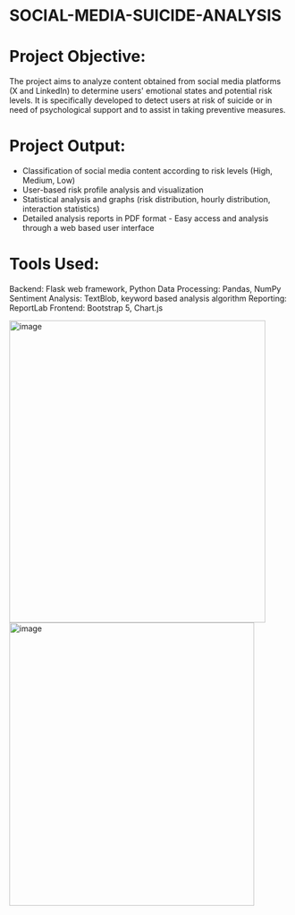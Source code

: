# SOCIAL-MEDIA-SUICIDE-ANALYSIS

 # Project Objective:  
The project aims to analyze content obtained from social media platforms (X and LinkedIn) to determine users' emotional states and potential risk levels. 
It is specifically developed to detect users at risk of suicide or in need of psychological support and to assist in taking preventive measures. 

 # Project Output: 
- Classification of social media content 
according to risk levels (High, Medium, 
Low)
- User-based risk profile analysis and 
visualization 
- Statistical analysis and graphs (risk 
distribution, hourly distribution, 
interaction statistics) 
- Detailed analysis reports in PDF format - Easy access and analysis through a web
based user interface 
 # Tools Used: 
Backend: Flask web framework, Python 
Data Processing: Pandas, NumPy 
Sentiment Analysis: TextBlob, keyword
based analysis algorithm 
Reporting: ReportLab 
Frontend: Bootstrap 5, Chart.js

<img width="458" height="540" alt="image" src="https://github.com/user-attachments/assets/72f0ad71-a208-4c57-bfaa-93c8d6d41695" />
<img width="438" height="506" alt="image" src="https://github.com/user-attachments/assets/08d09ff1-4a41-4bca-9b1f-85279602216c" />

